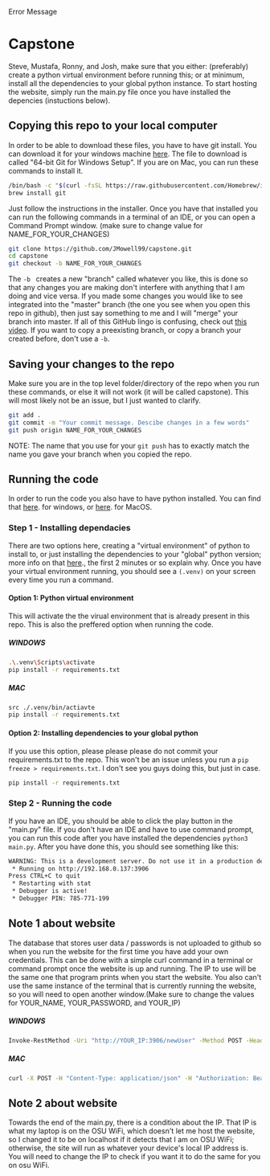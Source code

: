 Error Message

# Capstone
Steve, Mustafa, Ronny, and Josh, make sure that you either: (preferably) create a python virtual environment before running this; or at minimum, install all the dependencies to your global python instance.  To start hosting the website, simply run the main.py file once you have installed the depencies (instuctions below).

## Copying this repo to your local computer
In order to be able to download these files, you have to have git install. You can download it for your windows machine [here](https://git-scm.com/download/win). The file to download is called "64-bit Git for Windows Setup". If you are on Mac, you can run these commands to install it.
```bash
/bin/bash -c "$(curl -fsSL https://raw.githubusercontent.com/Homebrew/install/HEAD/install.sh)"
brew install git
```
Just follow the instructions in the installer.  Once you have that installed you can run the following commands in a terminal of an IDE, or you can open a Command Prompt window. (make sure to change value for NAME_FOR_YOUR_CHANGES)
```bash
git clone https://github.com/JMowell99/capstone.git
cd capstone
git checkout -b NAME_FOR_YOUR_CHANGES
```

The ```-b ``` creates a new "branch" called whatever you like, this is done so that any changes you are making don't interfere with anything that I am doing and vice versa.  If you made some changes you would like to see integrated into the "master" branch (the one you see when you open this repo in github), then just say something to me and I will "merge" your branch into master. If all of this GitHub lingo is confusing, check out [this video](https://www.youtube.com/watch?v=j7YDbrS9I48&ab_channel=RobertChatfield).  If you want to copy a preexisting branch, or copy a branch your created before, don't use a ```-b```.

## Saving your changes to the repo
Make sure you are in the top level folder/directory of the repo when you run these commands, or else it will not work (it will be called capstone). This will most likely not be an issue, but I just wanted to clarify.
```bash
git add .
git commit -m "Your commit message. Descibe changes in a few words"
git push origin NAME_FOR_YOUR_CHANGES
```
NOTE: The name that you use for your ```git push``` has to exactly match the name you gave your branch when you copied the repo.

## Running the code
In order to run the code you also have to have python installed.  You can find that [here](https://www.python.org/downloads/windows). for windows, or [here](https://www.python.org/downloads/macos/). for MacOS.
### Step 1 - Installing dependacies
There are two options here, creating a "virtual environment" of python to install to, or just installing the dependencies to your "global" python version; more info on that [here](https://www.youtube.com/watch?v=IAvAlS0CuxI&ab_channel=NeuralNine)., the first 2 minutes or so explain why.  Once you have your virtual environment running, you should see a ```(.venv)``` on your screen every time you run a command.

#### Option 1: Python virtual environment
This will activate the the virual environment that is already present in this repo. This is also the preffered option when running the code.
##### WINDOWS
```bash
.\.venv\Scripts\activate
pip install -r requirements.txt
```
##### MAC
```bash
src ./.venv/bin/actiavte
pip install -r requirements.txt
```

#### Option 2: Installing dependencies to your global python
If you use this option, please please please do not commit your requirements.txt to the repo.  This won't be an issue unless you run a ```pip freeze > requirements.txt```. I don't see you guys doing this, but just in case.
```bash
pip install -r requirements.txt
```
### Step 2 - Running the code
If you have an IDE, you should be able to click the play button in the "main.py" file. If you don't have an IDE and have to use command prompt, you can run this code after you have installed the dependencies
```python3 main.py```.
After you have done this, you should see something like this:
```bash
WARNING: This is a development server. Do not use it in a production deployment. Use a production WSGI server instead.
 * Running on http://192.168.0.137:3906
Press CTRL+C to quit
 * Restarting with stat
 * Debugger is active!
 * Debugger PIN: 785-771-199
 ```

## Note 1 about website
The database that stores user data / passwords is not uploaded to github so when you run the website for the first time you have add your own credentials. This can be done with a simple curl command in a terminal or command prompt once the website is up and running. The IP to use will be the same one that program prints when you start the website.  You also can't use the same instance of the terminal that is currently running the website, so you will need to open another window.(Make sure to change the values for YOUR_NAME, YOUR_PASSWORD, and YOUR_IP)
##### WINDOWS
```bash
Invoke-RestMethod -Uri "http://YOUR_IP:3906/newUser" -Method POST -Headers @{ "Content-Type" = "application/json"; "Authorization" = "Bearer ECE3906" } -Body '{"username": "YOUR_NAME", "password": "YOUR_PASSWORD"}'
```
##### MAC
```bash
curl -X POST -H "Content-Type: application/json" -H "Authorization: Bearer ECE3906" -d '{"username": "YOUR_NAME", "password": "YOUR_PASSWORD"}' http://YOUR_IP:3906/newUser
```
## Note 2 about website
Towards the end of the main.py, there is a condition about the IP. That IP is what my laptop is on the OSU WiFi, which doesn't let me host the website, so I changed it to be on localhost if it detects that I am on OSU WiFi; otherwise, the site will run as whatever your device's local IP address is.  You will need to change the IP to check if you want it to do the same for you on osu WiFi.
